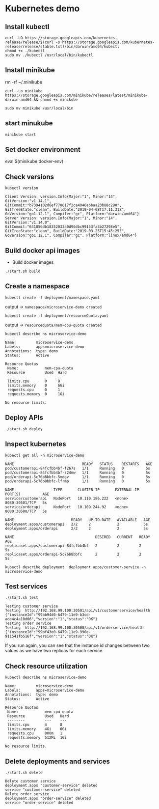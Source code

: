# Kubernetes demo

## Install kubectl

```
curl -LO https://storage.googleapis.com/kubernetes-release/release/$(curl -s https://storage.googleapis.com/kubernetes-release/release/stable.txt)/bin/darwin/amd64/kubectl
chmod +x ./kubectl
sudo mv ./kubectl /usr/local/bin/kubectl
```

## Install minikube
rm -rf ~/.minikube

```curl -Lo minikube https://storage.googleapis.com/minikube/releases/latest/minikube-darwin-amd64 && chmod +x minikube ```

```sudo mv minikube /usr/local/bin```

## start minukube

```minikube start```

## Set docker environment

eval $(minikube docker-env)

## Check versions
```kubectl version```

```
Client Version: version.Info{Major:"1", Minor:"14", GitVersion:"v1.14.1", GitCommit:"b7394102d6ef778017f2ca4046abbaa23b88c290", GitTreeState:"clean", BuildDate:"2019-04-08T17:11:31Z", GoVersion:"go1.12.1", Compiler:"gc", Platform:"darwin/amd64"}
Server Version: version.Info{Major:"1", Minor:"14", GitVersion:"v1.14.0", GitCommit:"641856db18352033a0d96dbc99153fa3b27298e5", GitTreeState:"clean", BuildDate:"2019-03-25T15:45:25Z", GoVersion:"go1.12.1", Compiler:"gc", Platform:"linux/amd64"}
```

## Build docker api images

- Build docker images 
 
```./start.sh build```

 ## Create a namespace

```kubectl create -f deployment/namespace.yaml```

output -> ```namespace/microservice-demo created```


```kubectl create -f deployment/resourceQuota.yaml```

output -> ```resourcequota/mem-cpu-quota created```


```kubectl describe ns microservice-demo```

```
Name:         microservice-demo
Labels:       apps=microservice-demo
Annotations:  type: demo
Status:       Active

Resource Quotas
 Name:            mem-cpu-quota
 Resource         Used  Hard
 --------         ---   ---
 limits.cpu       0     8
 limits.memory    0     6Gi
 requests.cpu     0     1
 requests.memory  0     1Gi

No resource limits.
```

## Deploy APIs

 ```./start.sh deploy```

## Inspect kubernetes 

 ```kubectl get all -n microservice-demo```

 ```
NAME                               READY   STATUS    RESTARTS   AGE
pod/customerapi-84fcfbb4bf-f267s   1/1     Running   0          5s
pod/customerapi-84fcfbb4bf-z24mw   1/1     Running   0          5s
pod/orderapi-5c76b8bbfc-5mdgv      1/1     Running   0          5s
pod/orderapi-5c76b8bbfc-lfrmp      1/1     Running   0          5s

NAME                  TYPE       CLUSTER-IP       EXTERNAL-IP   PORT(S)          AGE
service/customerapi   NodePort   10.110.186.222   <none>        8080:30501/TCP   5s
service/orderapi      NodePort   10.109.244.92    <none>        8080:30500/TCP   5s

NAME                          READY   UP-TO-DATE   AVAILABLE   AGE
deployment.apps/customerapi   2/2     2            2           5s
deployment.apps/orderapi      2/2     2            2           5s

NAME                                     DESIRED   CURRENT   READY   AGE
replicaset.apps/customerapi-84fcfbb4bf   2         2         2       5s
replicaset.apps/orderapi-5c76b8bbfc      2         2         2       5s
```


```kubectl describe deployment  deployment.apps/customer-service -n microservice-demo```

## Test services

 ```./start.sh test```

 ```
Testing customer service
Testing  http://192.168.99.100:30501/api/v1/customerservice/health
{"instanceId":"99ab94d0-6479-11e9-b3cd-ade4c4a10d06","version":"1","status":"OK"}
Testing order service
Testing  http://192.168.99.100:30500/api/v1/orderservice/health
{"instanceId":"99bf43e0-6479-11e9-990e-911541fb516f","version":"1","status":"OK"}
 ```


 If you run again, you can see that the instance id changes between two values as we have two replicas for each service.

## Check resource utilization
```kubectl describe ns microservice-demo```

```
Name:         microservice-demo
Labels:       apps=microservice-demo
Annotations:  type: demo
Status:       Active

Resource Quotas
 Name:            mem-cpu-quota
 Resource         Used   Hard
 --------         ---    ---
 limits.cpu       4      8
 limits.memory    4Gi    6Gi
 requests.cpu     800m   1
 requests.memory  512Mi  1Gi

No resource limits.
```

 ## Delete deployments and services

 ```./start.sh delete```

 ```
Delete customer service
deployment.apps "customer-service" deleted
service "customer-service" deleted
Delete order service
deployment.apps "order-service" deleted
service "order-service" deleted
```
